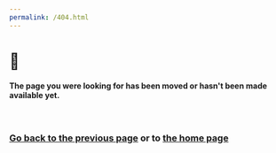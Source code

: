 ```yaml
---
permalink: /404.html
---
```


<h1>😬</h1>

#### The page you were looking for has been moved or hasn't been made available yet.
<br>

### <a href="#" onclick="history.go(-1)"><b>Go back to the previous page</b></a> or to <a href="https://shanna.fyi"><b>the home page</b></a>

